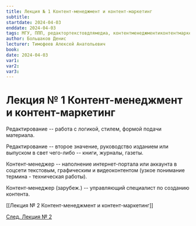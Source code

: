 ```yaml
---
title: Лекция № 1 Контент-менеджмент и контент-маркетинг
subtitle:
startdate: 2024-04-03
enddate: 2024-04-03
tags: МГУ, ППП, редактортекстовдлямедиа, контентменеджментиконтентмаркетинг
author: Большаков Денис
lecturer: Тимофеев Алексей Анатольевич
book:
date: 2024-04-03
var1:
var2:
var3:
---
```

# Лекция № 1 Контент-менеджмент и контент-маркетинг

Редактирование  -- работа с логикой, стилем, формой подачи материала. 

Редактирование -- второе значение, руководство изданием или выпуском в свет чего-либо -- книги, журналы, газеты. 

Контент-менеджер -- наполнение интернет-портала или аккаунта в соцсети текстовым, графическим и видеоконтентом (узкое понимание термина - техническая работы). 

Контент-менеджер (зарубеж.) -- управляющий специалист по созданию контента. 

[[Лекция № 2 Контент-менеджмент и контент-маркетинг]]

[След. Лекция № 2](https://github.com/denisbolshakoff/MSU/blob/main/Контент-менеджмент/Лекция%20№%202%20Контент-менеджмент%20и%20контент-маркетинг.md)